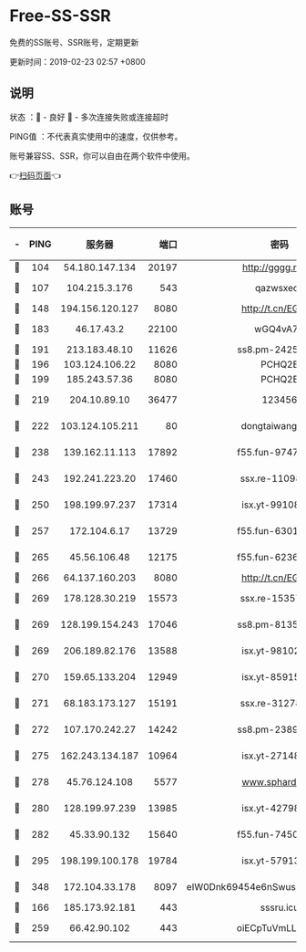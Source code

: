 # Free-SS-SSR

免费的SS账号、SSR账号，定期更新

更新时间：2019-02-23 02:57 +0800

## 说明

状态     ：🙂 - 良好 🙁 - 多次连接失败或连接超时

PING值   ：不代表真实使用中的速度，仅供参考。

账号兼容SS、SSR，你可以自由在两个软件中使用。

👉[扫码页面](https://liesauer.github.io/free-ss-ssr.github.io/)👈

## 账号

|-|PING|服务器|端口|密码|加密方式|区域|
|:----:|:----:|:-----:|-----:|:----:|:----:|:----:|
|🙂|104|54.180.147.134|20197|http://gggg.rocks|chacha20|KR|
|🙂|107|104.215.3.176|543|qazwsxedc|aes-256-gcm|JP|
|🙂|148|194.156.120.127|8080|http://t.cn/EGJIyrl|rc4-md5|RU|
|🙂|183|46.17.43.2|22100|wGQ4vA7D|aes-256-gcm|RU|
|🙂|191|213.183.48.10|11626|ss8.pm-24251801|rc4-md5|RU|
|🙂|196|103.124.106.22|8080|PCHQ2E|rc4-md5|US|
|🙂|199|185.243.57.36|8080|PCHQ2E|rc4-md5|US|
|🙂|219|204.10.89.10|36477|123456|aes-256-cfb|US|
|🙂|222|103.124.105.211|80|dongtaiwang.com|aes-256-cfb|US|
|🙂|238|139.162.11.113|17892|f55.fun-97471497|aes-256-cfb|SG|
|🙂|243|192.241.223.20|17460|ssx.re-11098249|aes-256-cfb|US|
|🙂|250|198.199.97.237|17314|isx.yt-99108938|aes-256-cfb|US|
|🙂|257|172.104.6.17|13729|f55.fun-63016216|aes-256-cfb|US|
|🙂|265|45.56.106.48|12175|f55.fun-62365029|aes-256-cfb|US|
|🙂|266|64.137.160.203|8080|http://t.cn/EGJIyrl|rc4-md5|CA|
|🙂|269|178.128.30.219|15573|ssx.re-15357088|aes-256-cfb|SG|
|🙂|269|128.199.154.243|17046|ss8.pm-81354782|aes-256-cfb|SG|
|🙂|269|206.189.82.176|13588|isx.yt-98102913|aes-256-cfb|SG|
|🙂|270|159.65.133.204|12949|isx.yt-85915065|aes-256-cfb|SG|
|🙂|271|68.183.173.127|15191|ssx.re-31278035|aes-256-cfb|US|
|🙂|272|107.170.242.27|14242|ss8.pm-23899495|aes-256-cfb|US|
|🙂|275|162.243.134.187|10964|isx.yt-27148037|aes-256-cfb|US|
|🙂|278|45.76.124.108|5577|www.sphard.com|aes-256-cfb|AU|
|🙂|280|128.199.97.239|13985|isx.yt-42798024|aes-256-cfb|SG|
|🙂|282|45.33.90.132|15640|f55.fun-74501505|aes-256-cfb|US|
|🙂|295|198.199.100.178|19784|isx.yt-57913223|aes-256-cfb|US|
|🙂|348|172.104.33.178|8097|eIW0Dnk69454e6nSwuspv9DmS201tQ0D|aes-256-cfb|SG|
|🙂|166|185.173.92.181|443|sssru.icu|rc4-md5|RU|
|🙁|259|66.42.90.102|443|oiECpTuVmLLxk4Ts|aes-256-cfb|US|

